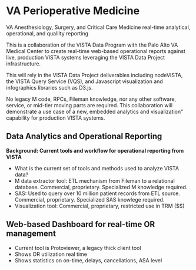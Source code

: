 # VA Perioperative Medicine
VA Anesthesiology, Surgery, and Critical Care Medicine  real-time analytical, operational, and qualilty reporting

This is a collaboration of the VISTA Data Program with the Palo Alto VA Medical Center to create real-time web-based operational reports against live, production VISTA systems leveraging the VISTA Data Project infrastructure.  

This will rely in the VISTA Data Project deliverables including nodeVISTA, the VISTA Query Service (VQS), and Javascript visualization and infographics libraries such as D3.js.  

No legacy M code, RPCs, Fileman knowledge, nor any other software, service, or mid-tier moving parts are required.  This collaboration will demonstrate a use case of a new, embedded analytics and visualization" capability for production VISTA systems.


## Data Analytics and Operational Reporting


__Background:  Current tools and workflow for operational reporting from VISTA__
* What is the current set of tools and methods used to analyze VISTA data?
* M data extractor tool: ETL mechanism from Fileman to a relational database. Commercial, proprietary. Specialized M knowledge required.
* SAS:  Used to query over 10 million patient records from ETL source.  Commercial, proprietary.  Specialized SAS knowlege required.
* Visualization tool: Commercial, proprietary, restricted use in TRM ($$)


##  Web-based Dashboard for real-time OR management
* Current tool is Protoviewer, a legacy thick client tool
* Shows OR utilization real time
* Shows statistics on on-time, delays, cancellations, ASA level

